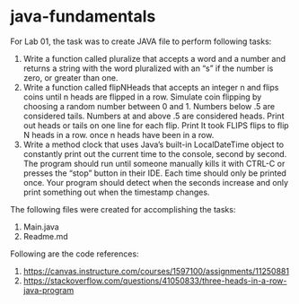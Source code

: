 # java-fundamentals
For Lab 01, the task was to create JAVA file to perform following tasks:
  1. Write a function called pluralize that accepts a word and a number and returns a string with the word pluralized with an “s” if the number is zero, or greater than one.
  2. Write a function called flipNHeads that accepts an integer n and flips coins until n heads are flipped in a row. Simulate coin flipping by choosing a random number between 0 and 1. Numbers below .5 are considered tails. Numbers at and above .5 are considered heads. Print out heads or tails on one line for each flip. Print It took FLIPS flips to flip N heads in a row. once n heads have been in a row.
  3. Write a method clock that uses Java’s built-in LocalDateTime object to constantly print out the current time to the console, second by second. The program should run until someone manually kills it with CTRL-C or presses the “stop” button in their IDE. Each time should only be printed once. Your program should detect when the seconds increase and only print something out when the timestamp changes.

The following files were created for accomplishing the tasks:
  1. Main.java
  2. Readme.md

Following are the code references:
  1. https://canvas.instructure.com/courses/1597100/assignments/11250881
  2. https://stackoverflow.com/questions/41050833/three-heads-in-a-row-java-program